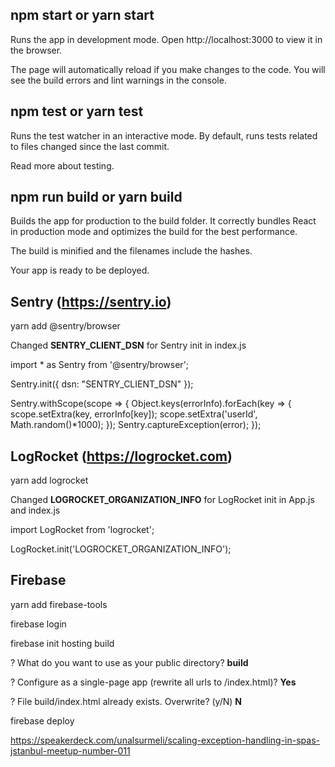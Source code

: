 ## npm start or yarn start
Runs the app in development mode.
Open http://localhost:3000 to view it in the browser.

The page will automatically reload if you make changes to the code.
You will see the build errors and lint warnings in the console.

## npm test or yarn test
Runs the test watcher in an interactive mode.
By default, runs tests related to files changed since the last commit.

Read more about testing.

## npm run build or yarn build
Builds the app for production to the build folder.
It correctly bundles React in production mode and optimizes the build for the best performance.

The build is minified and the filenames include the hashes.

Your app is ready to be deployed.


## Sentry (https://sentry.io)

yarn add @sentry/browser 

Changed **SENTRY_CLIENT_DSN** for Sentry init in index.js

import * as Sentry from '@sentry/browser';

Sentry.init({
  dsn: "SENTRY_CLIENT_DSN"
});
 
Sentry.withScope(scope => {
            Object.keys(errorInfo).forEach(key => {
                scope.setExtra(key, errorInfo[key]);
                scope.setExtra('userId', Math.random()*1000);
            });
            Sentry.captureException(error);
});
 

## LogRocket (https://logrocket.com)

yarn add logrocket 

Changed **LOGROCKET_ORGANIZATION_INFO** for LogRocket init in App.js and index.js

import LogRocket from 'logrocket';

LogRocket.init('LOGROCKET_ORGANIZATION_INFO');

## Firebase

yarn add firebase-tools

firebase login

firebase init
	hosting
	build

? What do you want to use as your public directory? **build**

? Configure as a single-page app (rewrite all urls to /index.html)? **Yes**

? File build/index.html already exists. Overwrite? (y/N) **N**

firebase deploy

https://speakerdeck.com/unalsurmeli/scaling-exception-handling-in-spas-jstanbul-meetup-number-011
